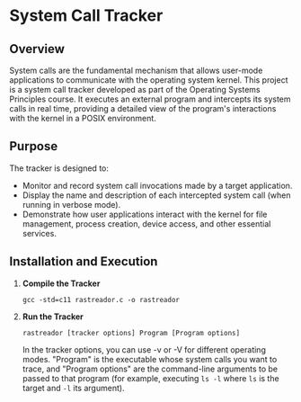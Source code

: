 <!DOCTYPE html>
<html lang="en">
<head>
  <meta charset="UTF-8">
</head>
<body>
  <h1>System Call Tracker</h1>

  <h2>Overview</h2>
  <p>
    System calls are the fundamental mechanism that allows user-mode applications to communicate with the operating system kernel. This project is a system call tracker developed as part of the Operating Systems Principles course. It executes an external program and intercepts its system calls in real time, providing a detailed view of the program's interactions with the kernel in a POSIX environment.
  </p>

  <h2>Purpose</h2>
  <p>
    The tracker is designed to:
  </p>
  <ul>
    <li>Monitor and record system call invocations made by a target application.</li>
    <li>Display the name and description of each intercepted system call (when running in verbose mode).</li>
    <li>Demonstrate how user applications interact with the kernel for file management, process creation, device access, and other essential services.</li>
  </ul>


  <h2>Installation and Execution</h2>
  <ol>
    <li>
      <p><strong>Compile the Tracker</strong></p>
      <pre><code>gcc -std=c11 rastreador.c -o rastreador</code></pre>
    </li>
    <li>
      <p><strong>Run the Tracker</strong></p>
      <pre><code>rastreador [tracker options] Program [Program options]</code></pre>
      <p>
        In the tracker options, you can use -v or -V for different operating modes. "Program" is the executable whose system calls you want to trace, and "Program options" are the command-line arguments to be passed to that program (for example, executing <code>ls -l</code> where <code>ls</code> is the target and <code>-l</code> its argument).
      </p>
    </li>
  </ol>

